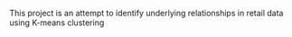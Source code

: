 This project is an attempt to identify underlying relationships in retail data using K-means clustering
